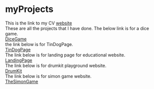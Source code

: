 # myProjects
This is the link to my CV
[website ](https://mayank5112.github.io/webDevProjects/MyCV/index.html)<br>
These are all the projects that I have done. 
The below link is for a dice game.<br> 
[DiceGame](https://mayank5112.github.io/webDevProjects/TheDiceGame/index.html)<br>
the link below is for TinDogPage.<br>
[TinDogPage](https://mayank5112.github.io/webDevProjects/TInDogPage/index.html)<br>
The link below is for landing page for educational website.<br>
[LandingPage](https://mayank5112.github.io/webDevProjects/LandingPage/index.html)<br>
The link below is for drumkit playground website.<br>
[DrumKit](https://mayank5112.github.io/webDevProjects/TheDrumKit/index.html)<br>
The link below is for simon game  website.<br>
[TheSimonGame](https://mayank5112.github.io/webDevProjects/mySimonGame/index.html)<br>

